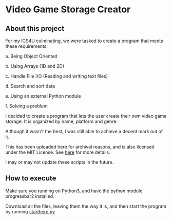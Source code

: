 # Video Game Storage Creator

About this project
------------------
For my ICS4U culminating, we were tasked to create a program that meets these requirements:

a. Being Object Oriented

b. Using Arrays (1D and 2D)

c. Handle File I/O (Reading and writing text files)

d. Search and sort data

e. Using an external Python module

f. Solving a problem

I decided to create a program that lets the user create their own video game storage.
It is organized by name, platform and genre.

Although it wasn't the best, I was still able to achieve a decent mark out of it.

This has been uploaded here for archival reasons, and is also licensed under the MIT License. See [here](LICENSE) for more details.

I may or may not update these scripts in the future.

How to execute
--------------
Make sure you running on Python3, and have the python module progressbar2 installed.

Download all the files, leaving them the way it is, and then start the program by running [starthere.py](starthere.py)

